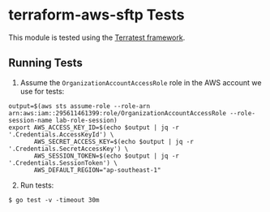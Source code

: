 # terraform-aws-sftp Tests

This module is tested using the [Terratest framework](https://github.com/gruntwork-io/terratest).

## Running Tests

1. Assume the `OrganizationAccountAccessRole` role in the AWS account we use for tests:

```shell
output=$(aws sts assume-role --role-arn arn:aws:iam::295611461399:role/OrganizationAccountAccessRole --role-session-name lab-role-session)
export AWS_ACCESS_KEY_ID=$(echo $output | jq -r '.Credentials.AccessKeyId') \
       AWS_SECRET_ACCESS_KEY=$(echo $output | jq -r '.Credentials.SecretAccessKey') \
       AWS_SESSION_TOKEN=$(echo $output | jq -r '.Credentials.SessionToken') \
	   AWS_DEFAULT_REGION="ap-southeast-1"
```

2. Run tests:

```shell
$ go test -v -timeout 30m
```
